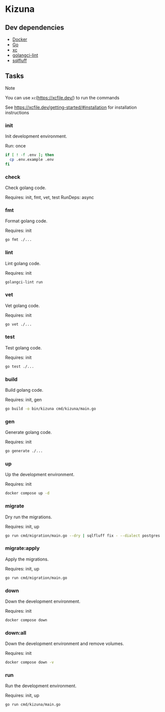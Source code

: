 # Kizuna

## Dev dependencies

- [Docker](https://www.docker.com/)
- [Go](https://go.dev//)
- [xc](https://xcfile.dev/)
- [golangci-lint](https://golangci-lint.run/)
- [sqlfluff](https://www.sqlfluff.com/)

## Tasks

> [!NOTE]
> You can use `xc`(<https://xcfile.dev/>) to run the commands
>
> See <https://xcfile.dev/getting-started/#installation> for installation instructions

### init

Init development environment.

Run: once

```bash
if [ ! -f .env ]; then
  cp .env.example .env
fi
```

### check

Check golang code.

Requires: init, fmt, vet, test
RunDeps: async

### fmt

Format golang code.

Requires: init

```bash
go fmt ./...
```

### lint

Lint golang code.

Requires: init

```bash
golangci-lint run
```

### vet

Vet golang code.

Requires: init

```bash
go vet ./...
```

### test

Test golang code.

Requires: init

```bash
go test ./...
```

### build

Build golang code.

Requires: init, gen

```bash
go build -o bin/kizuna cmd/kizuna/main.go
```

### gen

Generate golang code.

Requires: init

```bash
go generate ./...
```

### up

Up the development environment.

Requires: init

```bash
docker compose up -d
```

### migrate

Dry run the migrations.

Requires: init, up

```bash
go run cmd/migration/main.go --dry | sqlfluff fix - --dialect postgres
```

### migrate:apply

Apply the migrations.

Requires: init, up

```bash
go run cmd/migration/main.go
```

### down

Down the development environment.

Requires: init

```bash
docker compose down
```

### down:all

Down the development environment and remove volumes.

Requires: init

```bash
docker compose down -v
```

### run

Run the development environment.

Requires: init, up

```bash
go run cmd/kizuna/main.go
```
